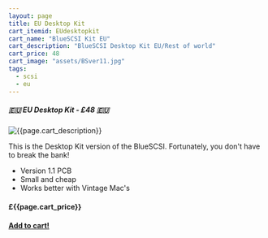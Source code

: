 ```yaml
---
layout: page
title: EU Desktop Kit
cart_itemid: EUdesktopkit
cart_name: "BlueSCSI Kit EU"
cart_description: "BlueSCSI Desktop Kit EU/Rest of world"
cart_price: 48
cart_image: "assets/BSver11.jpg"
tags: 
  - scsi
  - eu
---
```


##### 🇪🇺 EU Desktop Kit - £48 🇪🇺

![{{page.cart_description}}]({{page.cart_image}})

This is the Desktop Kit version of the BlueSCSI. Fortunately, you don't have to break the bank!

* Version 1.1 PCB
* Small and cheap
* Works better with Vintage Mac's 


#### £{{page.cart_price}}

#### [Add to cart!](/cart#{{page.cart_itemid}})